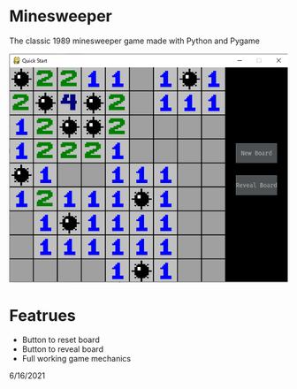 # Minesweeper
The classic 1989 minesweeper game made with Python and Pygame

![](https://raw.githubusercontent.com/Adamv27/Minesweeper/master/images/minesweeper.png)

# Featrues
- Button to reset board
- Button to reveal board
- Full working game mechanics

6/16/2021

